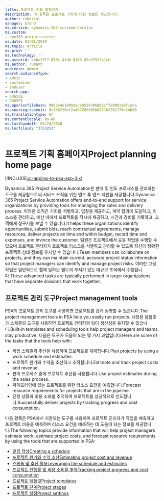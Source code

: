 ```yaml
---
title: 프로젝트 기획 홈페이지
description: 이 항목은 프로젝트 기획에 대한 정보를 제공합니다.
author: ruhercul
manager: kfend
ms.service: dynamics-365-customerservice
ms.custom:
- dyn365-projectservice
ms.date: 03/01/2019
ms.topic: article
ms.prod: ''
ms.technology: ''
ms.assetid: bbbef7f7-876f-4fd0-8163-80e3752fb1cb
ms.author: rumant
audience: Admin
search.audienceType:
- admin
- customizer
- enduser
search.app:
- D365CE
- D365PS
ms.openlocfilehash: 99b3e4e18982ace459439688bcf780991a0f1ada
ms.sourcegitcommit: 8c786230ef2a497280885b827162561776e2eb00
ms.translationtype: HT
ms.contentlocale: ko-KR
ms.lasthandoff: 03/24/2020
ms.locfileid: "3753253"
---
```

# <a name="project-planning-home-page"></a><span data-ttu-id="3b3c1-103">프로젝트 기획 홈페이지</span><span class="sxs-lookup"><span data-stu-id="3b3c1-103">Project planning home page</span></span>

[!INCLUDE[cc-applies-to-psa-app-3.x](../includes/cc-applies-to-psa-app-3x.md)]

<span data-ttu-id="3b3c1-104">Dynamics 365 Project Service Automation은 판매 및 인도 프로세스를 관리하는 도구를 제공함으로써 서비스 조직을 위한 엔드 투 엔드 지원을 제공합니다.</span><span class="sxs-lookup"><span data-stu-id="3b3c1-104">Dynamics 365 Project Service Automation offers end-to-end support for service organizations by providing tools for managing the sales and delivery process.</span></span> <span data-ttu-id="3b3c1-105">이러한 조직은 기회를 식별하고, 입찰을 제출하고, 계약 합의에 도달하고, 리소스를 관리하고, 예산 내에서 프로젝트를 적시에 제공하고, 시간과 경비를 기록하고, 고객에게 청구서를 보낼 수 있습니다.</span><span class="sxs-lookup"><span data-stu-id="3b3c1-105">It helps these organizations identify opportunities, submit bids, reach contractual agreements, manage resources, deliver projects on time and within budget, record time and expenses, and invoice the customer.</span></span> <span data-ttu-id="3b3c1-106">팀원은 프로젝트에서 공동 작업을 수행할 수 있으며 프로젝트 관리자가 프로젝트 리스크를 식별하고 관리할 수 있도록 최신의 정확한 프로젝트 상태 정보를 유지할 수 있습니다.</span><span class="sxs-lookup"><span data-stu-id="3b3c1-106">Team members can collaborate on projects, and they can maintain current, accurate project status information so that project managers can identify and manage project risks.</span></span> <span data-ttu-id="3b3c1-107">이러한 고급 작업은 일반적으로 함께 일하는 별도의 부서가 있는 대규모 조직에서 수행됩니다.</span><span class="sxs-lookup"><span data-stu-id="3b3c1-107">These advanced tasks are typically performed in larger organizations that have separate divisions that work together.</span></span>

## <a name="project-management-tools"></a><span data-ttu-id="3b3c1-108">프로젝트 관리 도구</span><span class="sxs-lookup"><span data-stu-id="3b3c1-108">Project management tools</span></span>

<span data-ttu-id="3b3c1-109">PSA의 프로젝트 관리 도구를 사용하면 프로젝트를 쉽게 실행할 수 있습니다.</span><span class="sxs-lookup"><span data-stu-id="3b3c1-109">The project management tools in PSA help you easily run projects.</span></span> <span data-ttu-id="3b3c1-110">내장된 템플릿과 스케줄링 도구를 사용하면 프로젝트 관리자와 팀이 생산성을 유지할 수 있습니다.</span><span class="sxs-lookup"><span data-stu-id="3b3c1-110">Built-in templates and scheduling tools help project managers and teams stay productive.</span></span> <span data-ttu-id="3b3c1-111">다음은 도구가 도움이 되는 몇 가지 과업입니다:</span><span class="sxs-lookup"><span data-stu-id="3b3c1-111">Here are some of the tasks that the tools help with:</span></span>

- <span data-ttu-id="3b3c1-112">작업 스케줄과 추산을 사용하여 프로젝트를 계획합니다.</span><span class="sxs-lookup"><span data-stu-id="3b3c1-112">Plan projects by using a work schedule and estimates.</span></span>
- <span data-ttu-id="3b3c1-113">프로젝트 원가와 수익을 추산하고 추적합니다.</span><span class="sxs-lookup"><span data-stu-id="3b3c1-113">Estimate and track project costs and revenue.</span></span>
- <span data-ttu-id="3b3c1-114">판매 프로세스 중에 프로젝트 추산을 사용합니다.</span><span class="sxs-lookup"><span data-stu-id="3b3c1-114">Use project estimates during the sales process.</span></span>
- <span data-ttu-id="3b3c1-115">파이프라인에 있는 프로젝트를 위한 리소스 요건을 예측합니다.</span><span class="sxs-lookup"><span data-stu-id="3b3c1-115">Forecast resource requirements for projects that are in the pipeline.</span></span>
- <span data-ttu-id="3b3c1-116">진행 상황과 비용 소비를 추적하여 프로젝트를 성공적으로 인도합니다.</span><span class="sxs-lookup"><span data-stu-id="3b3c1-116">Successfully deliver projects by tracking progress and cost consumption.</span></span>

<span data-ttu-id="3b3c1-117">다음 항목은 PSA에서 지원되는 도구를 사용하여 프로젝트 관리자가 작업을 예측하고 프로젝트 비용을 예측하며 리소스 요건을 예측하는 데 도움이 되는 정보를 제공합니다:</span><span class="sxs-lookup"><span data-stu-id="3b3c1-117">The following topics provide information that will help project managers estimate work, estimate project costs, and forecast resource requirements by using the tools that are supported in PSA:</span></span>

- [<span data-ttu-id="3b3c1-118">일정 작성</span><span class="sxs-lookup"><span data-stu-id="3b3c1-118">Creating a schedule</span></span>](project-creating.md)
- [<span data-ttu-id="3b3c1-119">프로젝트 원가와 수익 추산</span><span class="sxs-lookup"><span data-stu-id="3b3c1-119">Estimating project cost and revenue</span></span>](project-estimating.md)
- [<span data-ttu-id="3b3c1-120">스케줄 및 추산 활용</span><span class="sxs-lookup"><span data-stu-id="3b3c1-120">Leveraging the schedule and estimates</span></span>](project-leveraging.md)
- [<span data-ttu-id="3b3c1-121">프로젝트 진행률 및 비용 소비율 추적</span><span class="sxs-lookup"><span data-stu-id="3b3c1-121">Tracking project progress and cost consumption</span></span>](project-tracking.md)
- [<span data-ttu-id="3b3c1-122">프로젝트 템플릿</span><span class="sxs-lookup"><span data-stu-id="3b3c1-122">Project templates</span></span>](project-templates.md)
- [<span data-ttu-id="3b3c1-123">프로젝트 단계</span><span class="sxs-lookup"><span data-stu-id="3b3c1-123">Project stages</span></span>](project-stages.md)
- [<span data-ttu-id="3b3c1-124">프로젝트 설정</span><span class="sxs-lookup"><span data-stu-id="3b3c1-124">Project settings</span></span>](project-settings.md)
